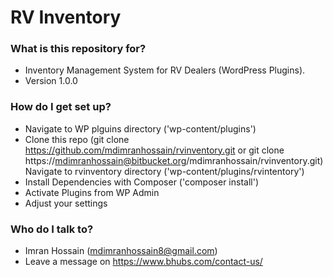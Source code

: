# RV Inventory #


### What is this repository for? ###

* Inventory Management System for RV Dealers (WordPress Plugins).
* Version 1.0.0

### How do I get set up? ###

* Navigate to WP plguins directory ('wp-content/plugins')
* Clone this repo (git clone https://github.com/mdimranhossain/rvinventory.git or git clone https://mdimranhossain@bitbucket.org/mdimranhossain/rvinventory.git)
Navigate to rvinventory directory ('wp-content/plugins/rvintentory')
* Install Dependencies with Composer ('composer install')
* Activate Plugins from WP Admin
* Adjust your settings

### Who do I talk to? ###

* Imran Hossain (mdimranhossain8@gmail.com)
* Leave a message on https://www.bhubs.com/contact-us/